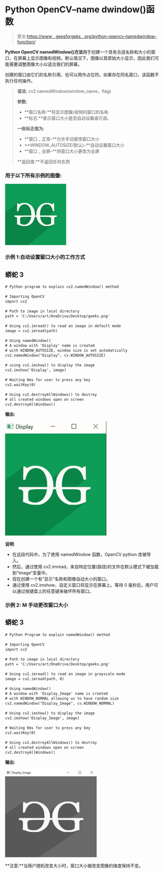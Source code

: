 # Python OpenCV–name dwindow()函数

> 原文:[https://www . geesforgeks . org/python-opencv-namedwindow-function/](https://www.geeksforgeeks.org/python-opencv-namedwindow-function/)

**Python OpenCV namedWindow()方法**用于创建一个具有合适名称和大小的窗口，在屏幕上显示图像和视频。默认情况下，图像以其原始大小显示，因此我们可能需要调整图像大小以适合我们的屏幕。

创建的窗口由它们的名称引用，也可以用作占位符。如果存在同名窗口，该函数不执行任何操作。

> **语法:** cv2.namedWindow(window_name，flag)
> 
> **参数:**
> 
> *   **窗口名称:**将显示图像/视频的窗口的名称
> *   **标志:**表示窗口大小是否自动设置或可调。
> 
> **一些标志值为:**
> 
> *   **窗口 _ 正常–**允许手动更改窗口大小
> *   **WINDOW_AUTOSIZE(默认)–**自动设置窗口大小
> *   **窗口 _ 全屏–**将窗口大小更改为全屏
> 
> **返回值:**不返回任何东西

### **用于以下所有示例的图像:**

![](img/8372c3ba4ddb8fba8d2ea9bbefac462f.png)

### **示例 1:自动设置窗口大小的**工作方式

## 蟒蛇 3

```
# Python program to explain cv2.namedWindow() method

# Importing OpenCV
import cv2

# Path to image in local directory
path = 'C:/Users/art/OneDrive/Desktop/geeks.png'

# Using cv2.imread() to read an image in default mode
image = cv2.imread(path)

# Using namedWindow()
# A window with 'Display' name is created
# with WINDOW_AUTOSIZE, window size is set automatically
cv2.namedWindow("Display", cv.WINDOW_AUTOSIZE)

# using cv2.imshow() to display the image
cv2.imshow('Display', image)

# Waiting 0ms for user to press any key
cv2.waitKey(0)

# Using cv2.destroyAllWindows() to destroy
# all created windows open on screen
cv2.destroyAllWindows()
```

**输出:**

![](img/8b538566ecfd93e11b82430f0c79cfb1.png)

**说明**:

*   在这段代码中，为了使用 namedWindow 函数，OpenCV python 库被导入。
*   然后，通过使用 cv2.imread，来自特定位置(路径)的文件在默认模式下被加载到“image”变量中。
*   现在创建一个有“显示”名称和图像自动大小的窗口。
*   通过使用 cv2.imshow，自定义窗口将显示在屏幕上。等待 0 毫秒后，用户可以通过按键盘上的任意键来破坏所有窗口。

### **示例 2: M** 手动更改窗口大小

## 蟒蛇 3

```
# Python Program to explain namedWindow() method

# Importing OpenCV
import cv2

# Path to image in local directory
path = 'C:/Users/art/OneDrive/Desktop/geeks.png'

# Using cv2.imread() to read an image in grayscale mode
image = cv2.imread(path, 0)

# Using namedWindow()
# A window with 'Display_Image' name is created
# with WINDOW_NORMAL allowing us to have random size
cv2.namedWindow("Display_Image", cv.WINDOW_NORMAL)

# Using cv2.imshow() to display the image
cv2.imshow('Display_Image', image)

# Waiting 0ms for user to press any key
cv2.waitKey(0)

# Using cv2.destroyAllWindows() to destroy
# all created windows open on screen
cv2.destroyAllWindows()
```

**输出:**

![](img/c9b7321db384ec96ec24a02e6592e762.png)

**注意:**当用户随机改变大小时，窗口大小被改变图像的维度保持不变。